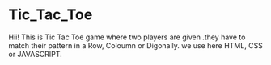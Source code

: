 # Tic_Tac_Toe

Hii! This is Tic Tac Toe game where two players are given .they have to match their pattern in a Row, Coloumn or Digonally.
we use here HTML, CSS or JAVASCRIPT.
